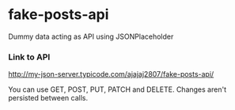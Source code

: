 # fake-posts-api
Dummy data acting as API using JSONPlaceholder


### Link to API

http://my-json-server.typicode.com/ajajaj2807/fake-posts-api/


You can use GET, POST, PUT, PATCH and DELETE. Changes aren't persisted between calls.
